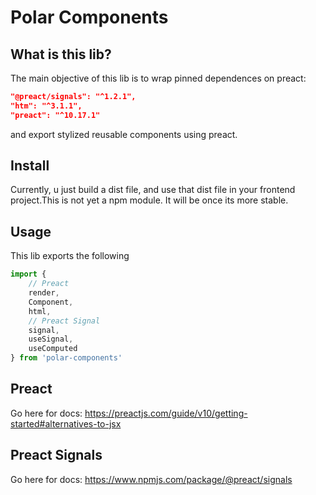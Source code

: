 # Polar Components

## What is this lib?

The main objective of this lib is to wrap pinned dependences on preact:

```json
"@preact/signals": "^1.2.1",
"htm": "^3.1.1",
"preact": "^10.17.1"
```

and export stylized reusable components using preact.

## Install

Currently, u just build a dist file, and use that dist file in your frontend project.This is not yet a npm module. It will be once its more stable.

## Usage

This lib exports the following

```js
import {
    // Preact
    render,
    Component,
    html,
    // Preact Signal
    signal,
    useSignal,
    useComputed
} from 'polar-components'
```

## Preact

Go here for docs:
https://preactjs.com/guide/v10/getting-started#alternatives-to-jsx

## Preact Signals

Go here for docs:
https://www.npmjs.com/package/@preact/signals
